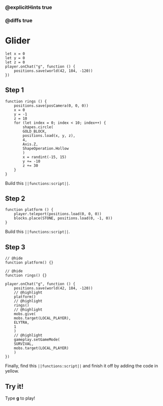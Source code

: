 ### @explicitHints true

### @diffs true

# Glider



```template
let x = 0
let y = 0
let z = 0
player.onChat("g", function () {
    positions.save(world(42, 184, -120))
})
```

## Step 1

```blocks
function rings () {
    positions.save(posCamera(0, 0, 0))
    x = 0
    y = -1
    z = 10
    for (let index = 0; index < 10; index++) {
        shapes.circle(
        GOLD_BLOCK,
        positions.load(x, y, z),
        4,
        Axis.Z,
        ShapeOperation.Hollow
        )
        x = randint(-15, 15)
        y += -10
        z += 30
    }
}
```

Build this ``||functions:script||``.

## Step 2

```blocks
function platform () {
    player.teleport(positions.load(0, 0, 0))
    blocks.place(STONE, positions.load(0, -1, 0))
}
```

Build this ``||functions:script||``.

## Step 3

```blocks
// @hide
function platform() {}

// @hide
function rings() {}

player.onChat("g", function () {
    positions.save(world(42, 184, -120))
    // @highlight
    platform()
    // @highlight
    rings()
    // @highlight
    mobs.give(
    mobs.target(LOCAL_PLAYER),
    ELYTRA,
    1
    )
    // @highlight
    gameplay.setGameMode(
    SURVIVAL,
    mobs.target(LOCAL_PLAYER)
    )
})
```

Finally, find this ``||functions:script||`` and finish it off by adding the code in yellow.

## Try it!

Type **g** to play!